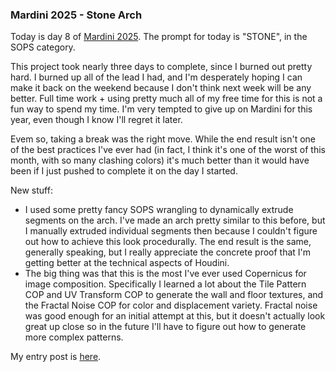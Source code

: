 ### Mardini 2025 - Stone Arch

Today is day 8 of [Mardini 2025][mardini-2025]. The prompt for today is "STONE",
in the SOPS category.

This project took nearly three days to complete, since I burned out pretty hard. I burned
up all of the lead I had, and I'm desperately hoping I can make it back on the weekend
because I don't think next week will be any better. Full time work + using pretty much
all of my free time for this is not a fun way to spend my time. I'm very tempted to give
up on Mardini for this year, even though I know I'll regret it later.

Evem so, taking a break was the right move. While the end result isn't one of the best
practices I've ever had (in fact, I think it's one of the worst of this month, with so
many clashing colors) it's much better than it would have been if I just pushed to
complete it on the day I started.

New stuff:

  - I used some pretty fancy SOPS wrangling to dynamically extrude segments on the arch.
    I've made an arch pretty similar to this before, but I manually extruded individual
    segments then because I couldn't figure out how to achieve this look procedurally.
    The end result is the same, generally speaking, but I really appreciate the concrete
    proof that I'm getting better at the technical aspects of Houdini.
  - The big thing was that this is the most I've ever used Copernicus for image composition.
    Specifically I learned a lot about the Tile Pattern COP and UV Transform COP to generate
    the wall and floor textures, and the Fractal Noise COP for color and displacement
    variety. Fractal noise was good enough for an initial attempt at this, but it doesn't
    actually look great up close so in the future I'll have to figure out how to generate
    more complex patterns.

My entry post is [here][entry-post].

[mardini-2025]: https://www.sidefx.com/community-main-menu/contests-jams/mardini-2025/
[entry-post]: https://www.sidefx.com/forum/topic/100052/?page=2#post-439463
